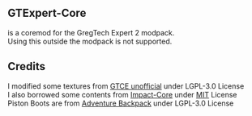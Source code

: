 ## GTExpert-Core

is a coremod for the GregTech Expert 2 modpack.\
Using this outside the modpack is not supported.

## Credits

I modified some textures from [GTCE unofficial](https://www.curseforge.com/minecraft/mc-mods/gregtech-ce-unofficial) under LGPL-3.0 License\
I also borrowed some contents from [Impact-Core](https://github.com/GT-IMPACT/Impact-Core) under [MIT](https://opensource.org/licenses/mit-license.php) License\
Piston Boots are from [Adventure Backpack](https://www.curseforge.com/minecraft/mc-mods/adventure-backpack) under LGPL-3.0 License
